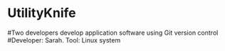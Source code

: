 # UtilityKnife
#Two developers develop application software using Git version control
#Developer: Sarah. Tool: Linux system

